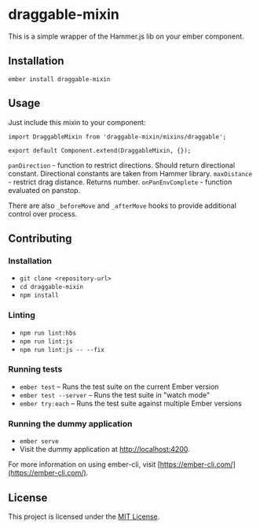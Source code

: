 draggable-mixin
==============================================================================

This is a simple wrapper of the Hammer.js lib on your ember component.

Installation
------------------------------------------------------------------------------

```
ember install draggable-mixin
```


Usage
------------------------------------------------------------------------------

Just include this mixin to your component:

```
import DraggableMixin from 'draggable-mixin/mixins/draggable';

export default Component.extend(DraggableMixin, {});
```

`panDirection` - function to restrict directions. Should return directional constant. Directional constants are taken from Hammer library.
`maxDistance` - restrict drag distance. Returns number.
`onPanEnvComplete` - function evaluated on panstop.

There are also `_beforeMove` and `_afterMove` hooks to provide additional control over process.

Contributing
------------------------------------------------------------------------------

### Installation

* `git clone <repository-url>`
* `cd draggable-mixin`
* `npm install`

### Linting

* `npm run lint:hbs`
* `npm run lint:js`
* `npm run lint:js -- --fix`

### Running tests

* `ember test` – Runs the test suite on the current Ember version
* `ember test --server` – Runs the test suite in "watch mode"
* `ember try:each` – Runs the test suite against multiple Ember versions

### Running the dummy application

* `ember serve`
* Visit the dummy application at [http://localhost:4200](http://localhost:4200).

For more information on using ember-cli, visit [https://ember-cli.com/](https://ember-cli.com/).

License
------------------------------------------------------------------------------

This project is licensed under the [MIT License](LICENSE.md).
